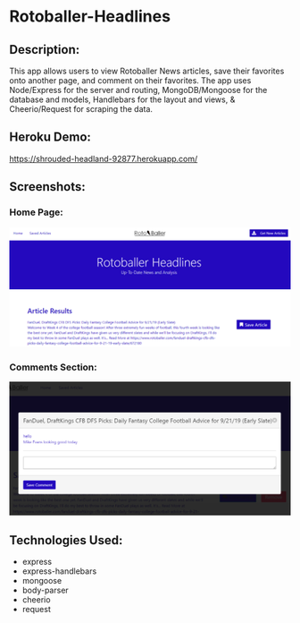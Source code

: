 # Rotoballer-Headlines
## Description:
This app allows users to view Rotoballer News articles, save their favorites onto another page, and comment on their favorites. The app uses Node/Express for the server and routing, MongoDB/Mongoose for the database and models, Handlebars for the layout and views, & Cheerio/Request for scraping the data.

## Heroku Demo:
https://shrouded-headland-92877.herokuapp.com/

## Screenshots:

### Home Page:
![img](/public/images/home.png)

### Comments Section:
![img](/public/images/comments.png)

## Technologies Used:
* express
* express-handlebars
* mongoose
* body-parser
* cheerio
* request

